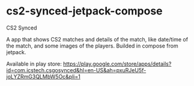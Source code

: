 # cs2-synced-jetpack-compose

CS2 Synced

A app that shows CS2 matches and details of the match, like date/time of the match, and some images of the players.
Builded in compose from jetpack.

Available in play store: https://play.google.com/store/apps/details?id=com.icstech.csgosynced&hl=en-US&ah=pxuRJeU5f-joLYZRmG3QLMbW5Oc&pli=1
